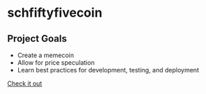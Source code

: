 # schfiftyfivecoin

## Project Goals
* Create a memecoin
* Allow for price speculation
* Learn best practices for development, testing, and deployment

[Check it out](https://schfiftyfivecoin.com/)